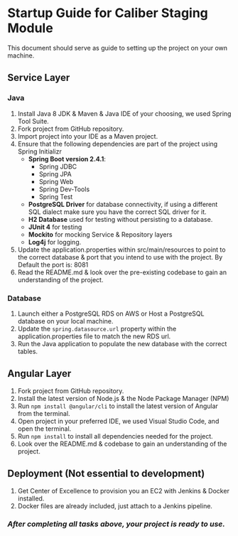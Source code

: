 # Startup Guide for Caliber Staging Module
This document should serve as guide to setting up the project on your own machine.
## Service Layer
### Java
1. Install Java 8 JDK & Maven & Java IDE of your choosing, we used Spring Tool Suite.
2. Fork project from GitHub repository.
3. Import project into your IDE as a Maven project.
4. Ensure that the following dependencies are part of the project using Spring Initializr
    - **Spring Boot version 2.4.1**:
        - Spring JDBC
        - Spring JPA
        - Spring Web
        - Spring Dev-Tools
        - Spring Test
    - **PostgreSQL Driver** for database connectivity, if using a different SQL dialect make sure you have the correct SQL driver for it.
    - **H2 Database** used for testing without persisting to a database.
    - **JUnit 4** for testing
    - **Mockito** for mocking Service & Repository layers
    - **Log4j** for logging.
5. Update the application.properties within src/main/resources to point to the correct database & port that you intend to use with the project. By Default the port is: 8081
6. Read the README.md & look over the pre-existing codebase to gain an understanding of the project.
### Database
1. Launch either a PostgreSQL RDS on AWS or Host a PostgreSQL database on your local machine. 
2. Update the ```spring.datasource.url``` property within the application.properties file to match the new RDS url.
3. Run the Java application to populate the new database with the correct tables.

## Angular Layer
1. Fork project from GitHub repository.
2. Install the latest version of Node.js & the Node Package Manager (NPM)
3. Run ```npm install @angular/cli``` to install the latest version of Angular from the terminal.
4. Open project in your preferred IDE, we used Visual Studio Code, and open the terminal.
5. Run ```npm install``` to install all dependencies needed for the project.
6. Look over the README.md & codebase to gain an understanding of the project.

## Deployment (Not essential to development)
1. Get Center of Excellence to provision you an EC2 with Jenkins & Docker installed.
2. Docker files are already included, just attach to a Jenkins pipeline.

### ***After completing all tasks above, your project is ready to use.***



       